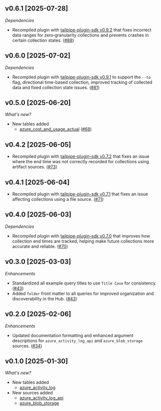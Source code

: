 ## v0.6.1 [2025-07-28]

_Dependencies_

- Recompiled plugin with [tailpipe-plugin-sdk v0.9.2](https://github.com/turbot/tailpipe-plugin-sdk/blob/develop/CHANGELOG.md#v092-2025-07-24) that fixes incorrect data ranges for zero‑granularity collections and prevents crashes in certain collection states. ([#88](https://github.com/turbot/tailpipe-plugin-azure/pull/88))

## v0.6.0 [2025-07-02]

_Dependencies_

- Recompiled plugin with [tailpipe-plugin-sdk v0.9.1](https://github.com/turbot/tailpipe-plugin-sdk/blob/develop/CHANGELOG.md#v091-2025-07-02) to support the `--to` flag, directional time-based collection, improved tracking of collected data and fixed collection state issues. ([#81](https://github.com/turbot/tailpipe-plugin-azure/pull/81))

## v0.5.0 [2025-06-20]

_What's new?_

- New tables added
  - [azure_cost_and_usage_actual](https://hub.tailpipe.io/plugins/turbot/azure/tables/azure_cost_and_usage_actual) ([#68](https://github.com/turbot/tailpipe-plugin-azure/pull/68))

## v0.4.2 [2025-06-05]

- Recompiled plugin with [tailpipe-plugin-sdk v0.7.2](https://github.com/turbot/tailpipe-plugin-sdk/blob/develop/CHANGELOG.md#v072-2025-06-04) that fixes an issue where the end time was not correctly recorded for collections using artifact sources. ([#73](https://github.com/turbot/tailpipe-plugin-azure/pull/73))

## v0.4.1 [2025-06-04]

- Recompiled plugin with [tailpipe-plugin-sdk v0.7.1](https://github.com/turbot/tailpipe-plugin-sdk/blob/develop/CHANGELOG.md#v071-2025-06-04) that fixes an issue affecting collections using a file source. ([#71](https://github.com/turbot/tailpipe-plugin-azure/pull/71))

## v0.4.0 [2025-06-03]

_Dependencies_

- Recompiled plugin with [tailpipe-plugin-sdk v0.7.0](https://github.com/turbot/tailpipe-plugin-sdk/blob/develop/CHANGELOG.md#v070-2025-06-03) that improves how collection end times are tracked, helping make future collections more accurate and reliable. ([#70](https://github.com/turbot/tailpipe-plugin-azure/pull/70))

## v0.3.0 [2025-03-03]

_Enhancements_

- Standardized all example query titles to use `Title Case` for consistency. ([#43](https://github.com/turbot/tailpipe-plugin-azure/pull/43))
- Added `folder` front matter to all queries for improved organization and discoverability in the Hub. ([#43](https://github.com/turbot/tailpipe-plugin-azure/pull/43))

## v0.2.0 [2025-02-06]

_Enhancements_

- Updated documentation formatting and enhanced argument descriptions for `azure_activity_log_api` and `azure_blob_storage` sources. ([#34](https://github.com/turbot/tailpipe-plugin-azure/pull/34))

## v0.1.0 [2025-01-30]

_What's new?_

- New tables added
  - [azure_activity_log](https://hub.tailpipe.io/plugins/turbot/azure/tables/azure_activity_log)
- New sources added
  - [azure_activity_log_api](https://hub.tailpipe.io/plugins/turbot/azure/sources/azure_activity_log_api)
  - [azure_blob_storage](https://hub.tailpipe.io/plugins/turbot/azure/sources/azure_blob_storage)
